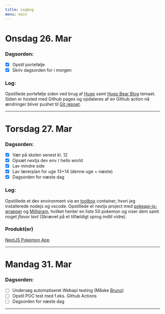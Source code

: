 ```yaml
---
title: Logbog
menu: main
---
```


Onsdag 26. Mar
==============
### Dagsorden:
- [x] Opstil portefølje
- [x] Skriv dagsorden for i morgen

### Log:
Opstillede portefølje siden ved brug af [Hugo](https://gohugo.io/) samt [Hugo Bear Blog](https://themes.gohugo.io/themes/hugo-bearblog/) temaet. Siden er hosted med Github pages og opdateres af en Github action nå ændringer bliver pushet til [Git repoet](https://github.com/HighKingofMelons/portefoelje).

---

Torsdag 27. Mar
===============
### Dagsorden: 
- [x] Vær på skolen senest kl. 12
- [x] Opsæt nextjs dev env / hello world
- [x] Lav mindre side
- [x] Lav lærerplan for uge 13+14 (denne uge + næste)
- [x] Dagsorden for næste dag
### Log:
Opstillede et dev environment via en [toolbox](https://containertoolbx.org/) container, hvori jeg installerede nodejs og vscode. Opstillede et nextjs project med [pokeapi-js-wrapper](https://github.com/PokeAPI/pokeapi-js-wrapper) og [Milligram](https://milligram.io/), hvilket henter en liste 50 pokemon og viser dem samt noget *flavor text* (Skrævet på et tilfældigt sprog indtil vidre).
### Produkt(er)
[NextJS Pokemon App](https://github.com/HighKingofMelons/nextjs-pokemon)

---

Mandag 31. Mar
=========
### Dagsorden: 
- [ ] Undersøg automatiseret Webapi testing (Måske [Bruno](https://usebruno.com))
- [ ] Opstil POC test med f.eks. Github Actions
- [ ] Dagsorden for næste dag

---
